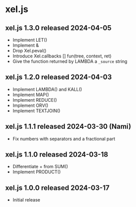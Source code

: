 
# xel.js


## xel.js 1.3.0  released 2024-04-05

* Implement LET()
* Implement &
* Drop Xel.peval()
* Introduce Xel.callbacks [] fun(tree, context, ret)
* Give the function returned by LAMBDA a `_source` string


## xel.js 1.2.0  released 2024-04-03

* Implement LAMBDA() and KALL()
* Implement MAP()
* Implement REDUCE()
* Implement ORV()
* Implement TEXTJOIN()


## xel.js 1.1.1  released 2024-03-30  (Nami)

* Fix numbers with separators and a fractional part


## xel.js 1.1.0  released 2024-03-18

* Differentiate + from SUM()
* Implement PRODUCT()


## xel.js 1.0.0  released 2024-03-17

* Initial release

